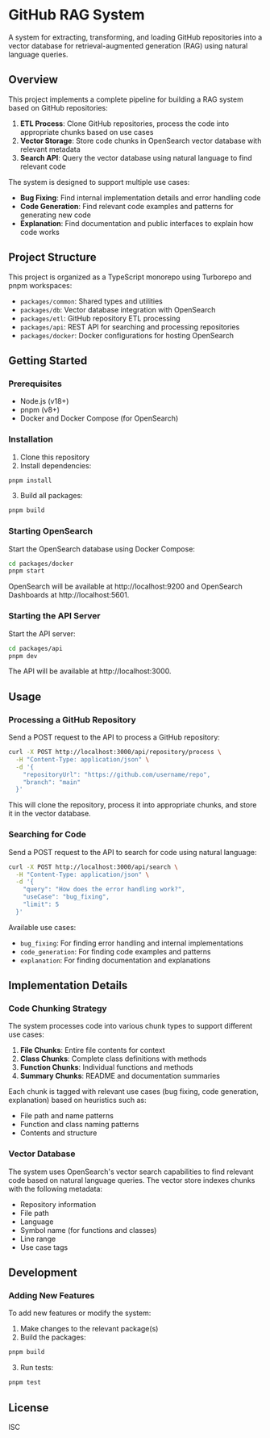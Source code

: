 # GitHub RAG System

A system for extracting, transforming, and loading GitHub repositories into a vector database for retrieval-augmented generation (RAG) using natural language queries.

## Overview

This project implements a complete pipeline for building a RAG system based on GitHub repositories:

1. **ETL Process**: Clone GitHub repositories, process the code into appropriate chunks based on use cases
2. **Vector Storage**: Store code chunks in OpenSearch vector database with relevant metadata
3. **Search API**: Query the vector database using natural language to find relevant code

The system is designed to support multiple use cases:

- **Bug Fixing**: Find internal implementation details and error handling code
- **Code Generation**: Find relevant code examples and patterns for generating new code
- **Explanation**: Find documentation and public interfaces to explain how code works

## Project Structure

This project is organized as a TypeScript monorepo using Turborepo and pnpm workspaces:

- `packages/common`: Shared types and utilities
- `packages/db`: Vector database integration with OpenSearch
- `packages/etl`: GitHub repository ETL processing
- `packages/api`: REST API for searching and processing repositories
- `packages/docker`: Docker configurations for hosting OpenSearch

## Getting Started

### Prerequisites

- Node.js (v18+)
- pnpm (v8+)
- Docker and Docker Compose (for OpenSearch)

### Installation

1. Clone this repository
2. Install dependencies:

```bash
pnpm install
```

3. Build all packages:

```bash
pnpm build
```

### Starting OpenSearch

Start the OpenSearch database using Docker Compose:

```bash
cd packages/docker
pnpm start
```

OpenSearch will be available at http://localhost:9200 and OpenSearch Dashboards at http://localhost:5601.

### Starting the API Server

Start the API server:

```bash
cd packages/api
pnpm dev
```

The API will be available at http://localhost:3000.

## Usage

### Processing a GitHub Repository

Send a POST request to the API to process a GitHub repository:

```bash
curl -X POST http://localhost:3000/api/repository/process \
  -H "Content-Type: application/json" \
  -d '{
    "repositoryUrl": "https://github.com/username/repo",
    "branch": "main"
  }'
```

This will clone the repository, process it into appropriate chunks, and store it in the vector database.

### Searching for Code

Send a POST request to the API to search for code using natural language:

```bash
curl -X POST http://localhost:3000/api/search \
  -H "Content-Type: application/json" \
  -d '{
    "query": "How does the error handling work?",
    "useCase": "bug_fixing",
    "limit": 5
  }'
```

Available use cases:
- `bug_fixing`: For finding error handling and internal implementations
- `code_generation`: For finding code examples and patterns
- `explanation`: For finding documentation and explanations

## Implementation Details

### Code Chunking Strategy

The system processes code into various chunk types to support different use cases:

1. **File Chunks**: Entire file contents for context
2. **Class Chunks**: Complete class definitions with methods
3. **Function Chunks**: Individual functions and methods
4. **Summary Chunks**: README and documentation summaries

Each chunk is tagged with relevant use cases (bug fixing, code generation, explanation) based on heuristics such as:
- File path and name patterns
- Function and class naming patterns
- Contents and structure

### Vector Database

The system uses OpenSearch's vector search capabilities to find relevant code based on natural language queries. The vector store indexes chunks with the following metadata:
- Repository information
- File path
- Language
- Symbol name (for functions and classes)
- Line range
- Use case tags

## Development

### Adding New Features

To add new features or modify the system:

1. Make changes to the relevant package(s)
2. Build the packages:

```bash
pnpm build
```

3. Run tests:

```bash
pnpm test
```

## License

ISC
